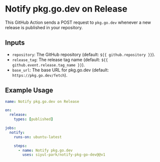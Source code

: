# Notify pkg.go.dev on Release

This GitHub Action sends a POST request to `pkg.go.dev` whenever a new release is published in your repository.

## Inputs

- `repository`: The GitHub repository (default: `${{ github.repository }}`).
- `release_tag`: The release tag name (default: `${{ github.event.release.tag_name }}`).
- `base_url`: The base URL for pkg.go.dev (default: `https://pkg.go.dev/fetch`).

## Example Usage

```yaml
name: Notify pkg.go.dev on Release

on:
  release:
    types: [published]

jobs:
  notify:
    runs-on: ubuntu-latest

    steps:
      - name: Notify pkg.go.dev
        uses: siyul-park/notify-pkg-go-dev@@v1
